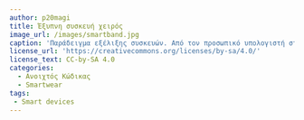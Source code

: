 ```yaml
---
author: p20magi
title: Έξυπνη συσκευή χειρός
image_url: /images/smartband.jpg
caption: 'Παράδειγμα εξέλιξης συσκευών. Από τον προσωπικό υπολογιστή στις συσκευές smartband'
license_url: 'https://creativecommons.org/licenses/by-sa/4.0/'
license_text: CC-by-SA 4.0
categories:
  - Ανοιχτός Κώδικας
  - Smartwear
tags:
 - Smart devices
---
```



